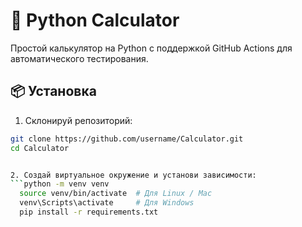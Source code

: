 # 🧮 Python Calculator

Простой калькулятор на Python с поддержкой GitHub Actions для автоматического тестирования.

## 📦 Установка

1. Склонируй репозиторий:
```bash
git clone https://github.com/username/Calculator.git
cd Calculator


2. Создай виртуальное окружение и установи зависимости:
```python -m venv venv
  source venv/bin/activate  # Для Linux / Mac
  venv\Scripts\activate     # Для Windows
  pip install -r requirements.txt
